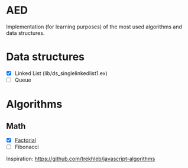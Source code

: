 # AED

Implementation (for learning purposes) of the most used algorithms and data structures.

# Data structures

- [x] Linked List (lib/ds_singlelinkedlist1.ex)
- [ ] Queue

# Algorithms
## Math
  - [x] [Factorial](lib/math_factorial.ex)
  - [ ] Fibonacci

Inspiration: https://github.com/trekhleb/javascript-algorithms
